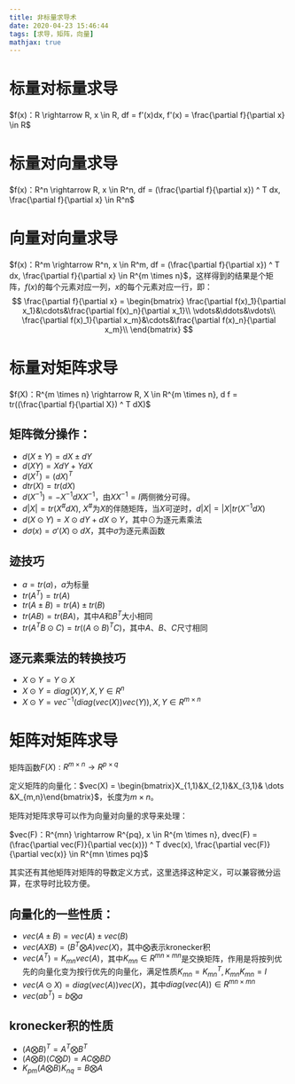 ```yaml
---
title: 非标量求导术
date: 2020-04-23 15:46:44
tags: [求导，矩阵，向量]
mathjax: true
---
```


# 标量对标量求导
$f(x)：R \rightarrow R, x \in R, df = f'(x)dx, f'(x) = \frac{\partial f}{\partial x} \in R$

# 标量对向量求导
$f(x)：R^n \rightarrow R, x \in R^n, df = (\frac{\partial f}{\partial x}) ^ T dx, \frac{\partial f}{\partial x} \in R^n$

# 向量对向量求导
$f(x)：R^m \rightarrow R^n, x \in R^m, df = (\frac{\partial f}{\partial x}) ^ T dx, \frac{\partial f}{\partial x} \in R^{m \times n}$，这样得到的结果是个矩阵，$f(x)$的每个元素对应一列，$x$的每个元素对应一行，即：
$$
\frac{\partial f}{\partial x} = 
\begin{bmatrix}
    \frac{\partial f(x)_1}{\partial x_1}&\cdots&\frac{\partial f(x)_n}{\partial x_1}\\
    \vdots&\ddots&\vdots\\
    \frac{\partial f(x)_1}{\partial x_m}&\cdots&\frac{\partial f(x)_n}{\partial x_m}\\
\end{bmatrix}
$$

# 标量对矩阵求导
$f(X)：R^{m \times n} \rightarrow R, X \in R^{m \times n}, d f = tr((\frac{\partial f}{\partial X}) ^ T dX)$

## 矩阵微分操作：
- $d(X \pm Y) = dX \pm dY$
- $d(XY) = XdY + YdX$
- $d(X^T) = (dX)^T$
- $dtr(X)=tr(dX)$
- $d(X^{-1})=-X^{-1}dXX^{-1}$，由$XX^{-1}=I$两侧微分可得。
- $d|X| = tr(X ^ \# d X)$, $X^\#$为$X$的伴随矩阵，当$X$可逆时，$d|X| = |X|tr(X ^ {-1} d X)$
- $d(X \odot Y) = X \odot dY + dX \odot Y$，其中$\odot$为逐元素乘法
- $d\sigma(x)=\sigma'(X) \odot dX$，其中$\sigma$为逐元素函数

## 迹技巧
- $a = tr(a)$，$a$为标量
- $tr(A^T) = tr(A)$
- $tr(A \pm B) = tr(A) \pm tr(B)$
- $tr(A B) = tr(B A)$，其中$A$和$B^T$大小相同
- $tr(A^TB \odot C) = tr((A \odot B)^T C)$，其中$A$、$B$、$C$尺寸相同

## 逐元素乘法的转换技巧
- $X \odot Y = Y \odot X$
- $X \odot Y = diag(X)Y, X,Y \in R^n$
- $X \odot Y = vec^{-1}(diag(vec(X))vec(Y)), X,Y \in R^{m \times n}$

# 矩阵对矩阵求导
矩阵函数$F(X): R^{m \times n} \rightarrow R^{p \times q}$

定义矩阵的向量化：$vec(X) = \begin{bmatrix}X_{1,1}&X_{2,1}&X_{3,1}& \dots &X_{m,n}\end{bmatrix}$，长度为$m \times n$。

矩阵对矩阵求导可以作为向量对向量的求导来处理：

$vec(F)：R^{mn} \rightarrow R^{pq}, x \in R^{m \times n}, dvec(F) = (\frac{\partial vec(F)}{\partial vec(x)}) ^ T dvec(x), \frac{\partial vec(F)}{\partial vec(x)} \in R^{mn \times pq}$

其实还有其他矩阵对矩阵的导数定义方式，这里选择这种定义，可以兼容微分运算，在求导时比较方便。

## 向量化的一些性质：
- $vec(A \pm B) = vec(A) \pm vec(B)$
- $vec(AXB) = (B^T \bigotimes A)vec(X)$，其中$\bigotimes$表示kronecker积
- $vec(A^T) = K_{mn} vec(A)$，其中$K_{mn} \in R^{mn \times mn}$是交换矩阵，作用是将按列优先的向量化变为按行优先的向量化，满足性质$K_{mn} = K_{mn}^T, K_{mn}K_{mn} = I$
- $vec(A \odot X) = diag(vec(A))vec(X)$，其中$diag(vec(A)) \in R^{mn \times mn}$
- $vec(ab^T) = b \bigotimes a$

## kronecker积的性质
- $(A \bigotimes B)^T = A^T \bigotimes B^T$
- $(A \bigotimes B)(C \bigotimes D) = AC \bigotimes BD$
- $K_{pm}(A \bigotimes B)K_{nq} = B \bigotimes A$